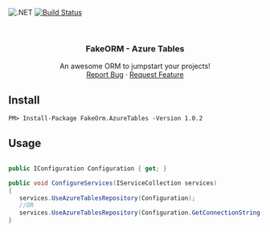 ![.NET](https://github.com/matheusvelloso/fakeorm/workflows/.NET/badge.svg) [![Build Status](https://unboxitrepositorios.visualstudio.com/FakeORM/_apis/build/status/matheusvelloso.fakeorm?branchName=master)](https://unboxitrepositorios.visualstudio.com/FakeORM/_build/latest?definitionId=5&branchName=master)



<!-- PROJECT LOGO -->
<br />
<p align="center">
  <!--<a href="https://github.com/othneildrew/Best-README-Template">
    <img src="images/logo.png" alt="Logo" width="80" height="80">
  </a>-->

  <h3 align="center">FakeORM - Azure Tables</h3>

  <p align="center">
    An awesome ORM to jumpstart your projects!
    <br />
    <a href="https://github.com/matheusvelloso/fakeorm/issues">Report Bug</a>
    ·
    <a href="https://github.com/matheusvelloso/fakeorm/issues">Request Feature</a>
  </p>
</p>

## Install

	PM> Install-Package FakeOrm.AzureTables -Version 1.0.2
## Usage

```cs

public IConfiguration Configuration { get; }

public void ConfigureServices(IServiceCollection services)
{
   services.UseAzureTablesRepository(Configuration);
   //OR
   services.UseAzureTablesRepository(Configuration.GetConnectionString("AzureTableConnection"));
}
```
